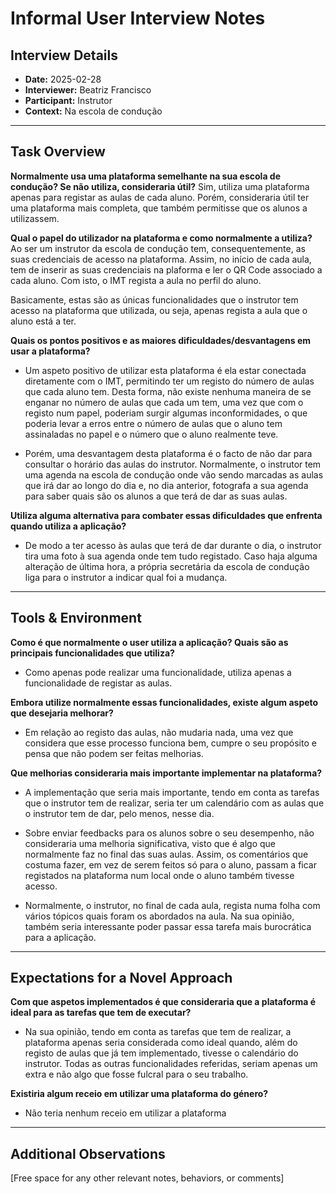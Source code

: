 # Informal User Interview Notes 

## Interview Details 
- **Date:** 2025-02-28
- **Interviewer:** Beatriz Francisco
- **Participant:** Instrutor 
- **Context:** Na escola de condução
- --- 
## Task Overview 

**Normalmente usa uma plataforma semelhante na sua escola de condução? Se não utiliza, consideraria útil?**
Sim, utiliza uma plataforma apenas para registar as aulas de cada aluno. Porém, consideraria útil ter uma plataforma mais completa, que também permitisse que os alunos a utilizassem.

**Qual o papel do utilizador na plataforma e como normalmente a utiliza?** 
Ao ser um instrutor da escola de condução tem, consequentemente, as suas credenciais de acesso na plataforma. Assim, no início de cada aula, tem de inserir as suas credenciais na plaforma e ler o QR Code associado a cada aluno. Com isto, o IMT regista a aula no perfil do aluno.

Basicamente, estas são as únicas funcionalidades que o instrutor tem acesso na plataforma que utilizada, ou seja, apenas regista a aula que o aluno está a ter.

**Quais os pontos positivos e as maiores dificuldades/desvantagens em usar a plataforma?** 
- Um aspeto positivo de utilizar esta plataforma é ela estar conectada diretamente com o IMT, permitindo ter um registo do número de aulas que cada aluno tem. Desta forma, não existe nenhuma maneira de se enganar no número de aulas que cada um tem, uma vez que com o registo num papel, poderiam surgir algumas inconformidades, o que poderia levar a erros entre o número de aulas que o aluno tem assinaladas no papel e o número que o aluno realmente teve.

- Porém, uma desvantagem desta plataforma é o facto de não dar para consultar o horário das aulas do instrutor. Normalmente, o instrutor tem uma agenda na escola de condução onde vão sendo marcadas as aulas que irá dar ao longo do dia e, no dia anterior, fotografa a sua agenda para saber quais são os alunos a que terá de dar as suas aulas.

**Utiliza alguma alternativa para combater essas dificuldades que enfrenta quando utiliza a aplicação?** 
- De modo a ter acesso às aulas que terá de dar durante o dia, o instrutor tira uma foto à sua agenda onde tem tudo registado. Caso haja alguma alteração de última hora, a própria secretária da escola de condução liga para o instrutor a indicar qual foi a mudança.

---- 
## Tools & Environment 
**Como é que normalmente o user utiliza a aplicação? Quais são as principais funcionalidades que utiliza?** 
- Como apenas pode realizar uma funcionalidade, utiliza apenas a funcionalidade de registar as aulas.  

**Embora utilize normalmente essas funcionalidades, existe algum aspeto que desejaria melhorar?** 
- Em relação ao registo das aulas, não mudaria nada, uma vez que considera que esse processo funciona bem, cumpre o seu propósito e pensa que não podem ser feitas melhorias.

**Que melhorias consideraria mais importante implementar na plataforma?** 
- A implementação que seria mais importante, tendo em conta as tarefas que o instrutor tem de realizar, seria ter um calendário com as aulas que o instrutor tem de dar, pelo menos, nesse dia.

- Sobre enviar feedbacks para os alunos sobre o seu desempenho, não consideraria uma melhoria significativa, visto que é algo que normalmente faz no final das suas aulas. Assim, os comentários que costuma fazer, em vez de serem feitos só para o aluno, passam a ficar registados na plataforma num local onde o aluno também tivesse acesso.

- Normalmente, o instrutor, no final de cada aula, regista numa folha com vários tópicos quais foram os abordados na aula. Na sua opinião, também seria interessante poder passar essa tarefa mais burocrática para a aplicação.

--- 
## Expectations for a Novel Approach 

**Com que aspetos implementados é que consideraria que a plataforma é ideal para as tarefas que tem de executar?** 
- Na sua opinião, tendo em conta as tarefas que tem de realizar, a plataforma apenas seria considerada como ideal quando, além do registo de aulas que já tem implementado, tivesse o calendário do instrutor. Todas as outras funcionalidades referidas, seriam apenas um extra e não algo que fosse fulcral para o seu trabalho. 

**Existiria algum receio em utilizar uma plataforma do género?** 
- Não teria nenhum receio em utilizar a plataforma

--- 
## Additional Observations 
[Free space for any other relevant notes, behaviors, or comments]